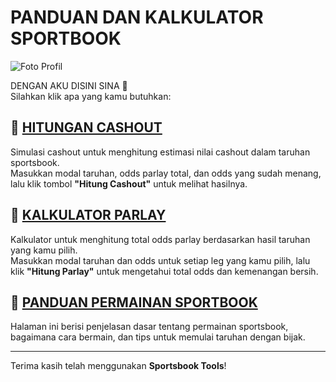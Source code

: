 # PANDUAN DAN KALKULATOR SPORTBOOK 

![Foto Profil](https://i.postimg.cc/3RJM2mPV/wdwdwdwdw.jpg)

DENGAN AKU DISINI SINA 🤡  
Silahkan klik apa yang kamu butuhkan:

## 🚀 [HITUNGAN CASHOUT](./cashout.html)

Simulasi cashout untuk menghitung estimasi nilai cashout dalam taruhan sportsbook.  
Masukkan modal taruhan, odds parlay total, dan odds yang sudah menang, lalu klik tombol **"Hitung Cashout"** untuk melihat hasilnya.

## 🎲 [KALKULATOR PARLAY](./parlay.html)

Kalkulator untuk menghitung total odds parlay berdasarkan hasil taruhan yang kamu pilih.  
Masukkan modal taruhan dan odds untuk setiap leg yang kamu pilih, lalu klik **"Hitung Parlay"** untuk mengetahui total odds dan kemenangan bersih.

## 📖 [PANDUAN PERMAINAN SPORTBOOK](./panduan-sportsbook.html)

Halaman ini berisi penjelasan dasar tentang permainan sportsbook, bagaimana cara bermain, dan tips untuk memulai taruhan dengan bijak.

---

Terima kasih telah menggunakan **Sportsbook Tools**!

